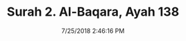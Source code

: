 ---
title       : "Surah 2. Al-Baqara, Ayah 138"
date        : 7/25/2018 2:46:16 PM
draft       : false
type        : "quran"
layout      : "compare"
BookCode    : "CMP"
SurahNumber : "2"
AyahNumber  : "138"
TotalAyah   : "286"
---